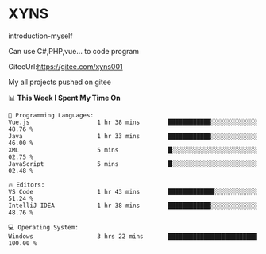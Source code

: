 # XYNS
introduction-myself

Can use C#,PHP,vue... to code program

GiteeUrl:https://gitee.com/xyns001

My all projects pushed on gitee

<!--START_SECTION:waka-->
📊 **This Week I Spent My Time On** 

```text
💬 Programming Languages: 
Vue.js                   1 hr 38 mins        ████████████░░░░░░░░░░░░░   48.76 % 
Java                     1 hr 33 mins        ████████████░░░░░░░░░░░░░   46.00 % 
XML                      5 mins              █░░░░░░░░░░░░░░░░░░░░░░░░   02.75 % 
JavaScript               5 mins              █░░░░░░░░░░░░░░░░░░░░░░░░   02.48 % 

🔥 Editors: 
VS Code                  1 hr 43 mins        █████████████░░░░░░░░░░░░   51.24 % 
IntelliJ IDEA            1 hr 38 mins        ████████████░░░░░░░░░░░░░   48.76 % 

💻 Operating System: 
Windows                  3 hrs 22 mins       █████████████████████████   100.00 % 
```


<!--END_SECTION:waka-->
